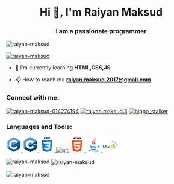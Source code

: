 <h1 align="center">Hi 👋, I'm Raiyan Maksud</h1>
<h3 align="center">I am a passionate programmer</h3>

<p align="left"> <img src="https://komarev.com/ghpvc/?username=raiyan-maksud&label=Profile%20views&color=0e75b6&style=flat" alt="raiyan-maksud" /> </p>

<p align="left"> <a href="https://github.com/ryo-ma/github-profile-trophy"><img src="https://github-profile-trophy.vercel.app/?username=raiyan-maksud" alt="raiyan-maksud" /></a> </p>

- 🌱 I’m currently learning **HTML,CSS,JS**

- 📫 How to reach me **raiyan.maksud.2017@gmail.com**

<h3 align="left">Connect with me:</h3>
<p align="left">
<a href="https://linkedin.com/in/raiyan-maksud-014274194" target="blank"><img align="center" src="https://raw.githubusercontent.com/rahuldkjain/github-profile-readme-generator/master/src/images/icons/Social/linked-in-alt.svg" alt="raiyan-maksud-014274194" height="30" width="40" /></a>
<a href="https://fb.com/raiyan.maksud.3" target="blank"><img align="center" src="https://raw.githubusercontent.com/rahuldkjain/github-profile-readme-generator/master/src/images/icons/Social/facebook.svg" alt="raiyan.maksud.3" height="30" width="40" /></a>
<a href="https://codeforces.com/profile/hippo_stalker" target="blank"><img align="center" src="https://raw.githubusercontent.com/rahuldkjain/github-profile-readme-generator/master/src/images/icons/Social/codeforces.svg" alt="hippo_stalker" height="30" width="40" /></a>
</p>

<h3 align="left">Languages and Tools:</h3>
<p align="left"> <a href="https://www.cprogramming.com/" target="_blank" rel="noreferrer"> <img src="https://raw.githubusercontent.com/devicons/devicon/master/icons/c/c-original.svg" alt="c" width="40" height="40"/> </a> <a href="https://www.w3schools.com/cpp/" target="_blank" rel="noreferrer"> <img src="https://raw.githubusercontent.com/devicons/devicon/master/icons/cplusplus/cplusplus-original.svg" alt="cplusplus" width="40" height="40"/> </a> <a href="https://www.w3schools.com/css/" target="_blank" rel="noreferrer"> <img src="https://raw.githubusercontent.com/devicons/devicon/master/icons/css3/css3-original-wordmark.svg" alt="css3" width="40" height="40"/> </a> <a href="https://git-scm.com/" target="_blank" rel="noreferrer"> <img src="https://www.vectorlogo.zone/logos/git-scm/git-scm-icon.svg" alt="git" width="40" height="40"/> </a> <a href="https://www.w3.org/html/" target="_blank" rel="noreferrer"> <img src="https://raw.githubusercontent.com/devicons/devicon/master/icons/html5/html5-original-wordmark.svg" alt="html5" width="40" height="40"/> </a> <a href="https://www.java.com" target="_blank" rel="noreferrer"> <img src="https://raw.githubusercontent.com/devicons/devicon/master/icons/java/java-original.svg" alt="java" width="40" height="40"/> </a> <a href="https://www.mysql.com/" target="_blank" rel="noreferrer"> <img src="https://raw.githubusercontent.com/devicons/devicon/master/icons/mysql/mysql-original-wordmark.svg" alt="mysql" width="40" height="40"/> </a> </p>

<p><img align="left" src="https://github-readme-stats.vercel.app/api/top-langs?username=raiyan-maksud&show_icons=true&locale=en&layout=compact" alt="raiyan-maksud" /></p>

<p>&nbsp;<img align="center" src="https://github-readme-stats.vercel.app/api?username=raiyan-maksud&show_icons=true&locale=en" alt="raiyan-maksud" /></p>

<p><img align="center" src="https://github-readme-streak-stats.herokuapp.com/?user=raiyan-maksud&" alt="raiyan-maksud" /></p>
